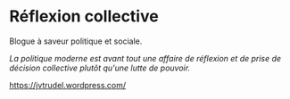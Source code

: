 # Réflexion collective

Blogue à saveur politique et sociale.

*La politique moderne est avant tout une affaire de réflexion et de prise de décision collective plutôt qu'une lutte de pouvoir.*

https://jvtrudel.wordpress.com/
